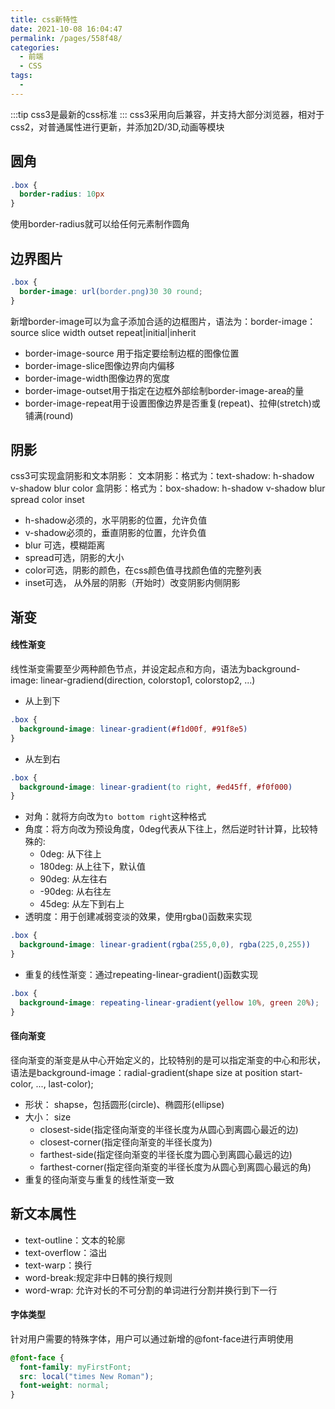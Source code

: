 ```yaml
---
title: css新特性
date: 2021-10-08 16:04:47
permalink: /pages/558f48/
categories:
  - 前端
  - CSS
tags:
  - 
---
```

:::tip
css3是最新的css标准
:::
css3采用向后兼容，并支持大部分浏览器，相对于css2，对普通属性进行更新，并添加2D/3D,动画等模块
## 圆角
```css
.box {
  border-radius: 10px
}
```
使用border-radius就可以给任何元素制作圆角
## 边界图片
```css
.box {
  border-image: url(border.png)30 30 round;
}
```
新增border-image可以为盒子添加合适的边框图片，语法为：border-image： source slice width outset repeat|initial|inherit
* border-image-source 用于指定要绘制边框的图像位置
* border-image-slice图像边界向内偏移
* border-image-width图像边界的宽度
* border-image-outset用于指定在边框外部绘制border-image-area的量
* border-image-repeat用于设置图像边界是否重复(repeat)、拉伸(stretch)或铺满(round)
## 阴影
css3可实现盒阴影和文本阴影：
文本阴影：格式为：text-shadow: h-shadow v-shadow blur color
盒阴影：格式为：box-shadow: h-shadow v-shadow blur spread color inset
* h-shadow必须的，水平阴影的位置，允许负值
* v-shadow必须的，垂直阴影的位置，允许负值
* blur 可选，模糊距离
* spread可选，阴影的大小
* color可选，阴影的颜色，在css颜色值寻找颜色值的完整列表
* inset可选， 从外层的阴影（开始时）改变阴影内侧阴影
## 渐变
#### 线性渐变
线性渐变需要至少两种颜色节点，并设定起点和方向，语法为background-image: linear-gradiend(direction, colorstop1, colorstop2, ...)
* 从上到下
```css
.box {
  background-image: linear-gradient(#f1d00f, #91f8e5)
}
```
* 从左到右
```css
.box {
  background-image: linear-gradient(to right, #ed45ff, #f0f000)
}
```
* 对角：就将方向改为`to bottom right`这种格式
* 角度：将方向改为预设角度，0deg代表从下往上，然后逆时针计算，比较特殊的:
  - 0deg: 从下往上
  - 180deg: 从上往下，默认值
  - 90deg: 从左往右
  - -90deg: 从右往左
  - 45deg: 从左下到右上
* 透明度：用于创建减弱变淡的效果，使用rgba()函数来实现
```css
.box {
  background-image: linear-gradient(rgba(255,0,0), rgba(225,0,255))
}
```
* 重复的线性渐变：通过repeating-linear-gradient()函数实现
```css
.box {
  background-image: repeating-linear-gradient(yellow 10%, green 20%);
}
```
#### 径向渐变
径向渐变的渐变是从中心开始定义的，比较特别的是可以指定渐变的中心和形状，语法是background-image：radial-gradient(shape size at position start-color, ..., last-color);
* 形状： shapse，包括圆形(circle)、椭圆形(ellipse)
* 大小： size
  - closest-side(指定径向渐变的半径长度为从圆心到离圆心最近的边)
  - closest-corner(指定径向渐变的半径长度为)
  - farthest-side(指定径向渐变的半径长度为圆心到离圆心最远的边)
  - farthest-corner(指定径向渐变的半径长度为从圆心到离圆心最远的角)
* 重复的径向渐变与重复的线性渐变一致
## 新文本属性
* text-outline：文本的轮廓
* text-overflow：溢出
* text-warp：换行
* word-break:规定非中日韩的换行规则
* word-wrap: 允许对长的不可分割的单词进行分割并换行到下一行

#### 字体类型
针对用户需要的特殊字体，用户可以通过新增的@font-face进行声明使用
```css
@font-face {
  font-family: myFirstFont;
  src: local("times New Roman");
  font-weight: normal;
}